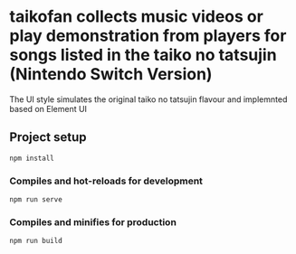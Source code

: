 # taikofan collects music videos or play demonstration from players for songs listed in the taiko no tatsujin (Nintendo Switch Version)

The UI style simulates the original taiko no tatsujin flavour and implemnted based on Element UI

## Project setup
```
npm install
```

### Compiles and hot-reloads for development
```
npm run serve
```

### Compiles and minifies for production
```
npm run build
```
